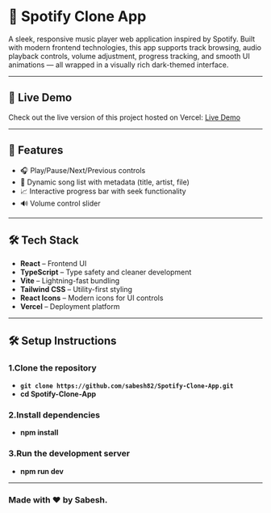 # 🎵 Spotify Clone App

A sleek, responsive music player web application inspired by Spotify. Built with modern frontend technologies, this app supports track browsing, audio playback controls, volume adjustment, progress tracking, and smooth UI animations — all wrapped in a visually rich dark-themed interface.

---

## 🔗 Live Demo

Check out the live version of this project hosted on Vercel:  [Live Demo](https://spotify-clone-app-oiau.vercel.app)

---
## 🚀 Features

- 🎧 Play/Pause/Next/Previous controls
- 🎵 Dynamic song list with metadata (title, artist, file)
- 📈 Interactive progress bar with seek functionality
- 🔊 Volume control slider

---

## 🛠️ Tech Stack

- **React** – Frontend UI
- **TypeScript** – Type safety and cleaner development
- **Vite** – Lightning-fast bundling
- **Tailwind CSS** – Utility-first styling
- **React Icons** – Modern icons for UI controls
- **Vercel** – Deployment platform

---

## 🛠️ Setup Instructions

### 1.Clone the repository

- **`git clone https://github.com/sabesh82/Spotify-Clone-App.git`**
- **cd Spotify-Clone-App**

### 2.Install dependencies

- **npm install**

### 3.Run the development server

- **npm run dev**

---

### Made with ❤️ by Sabesh.

